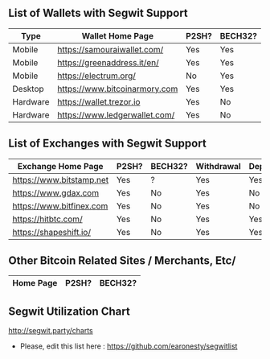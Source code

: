 ## List of Wallets with Segwit Support

Type | Wallet Home Page | P2SH? | BECH32?
---------- | ------------ | ------------- | --------------
Mobile | <https://samouraiwallet.com/> | Yes | Yes
Mobile | <https://greenaddress.it/en/> | Yes | Yes
Mobile | <https://electrum.org/> | No | Yes
Desktop | <https://www.bitcoinarmory.com> | Yes | Yes
Hardware | <https://wallet.trezor.io> | Yes | No
Hardware | <https://www.ledgerwallet.com/> | Yes | No


## List of Exchanges with Segwit  Support

Exchange Home Page | P2SH? | BECH32? | Withdrawal | Deposit
------------ | ------------- | -------------- | -------- | --------
<https://www.bitstamp.net> | Yes | ? | Yes | Yes
<https://www.gdax.com> | Yes | No | Yes | No
<https://www.bitfinex.com> | Yes | No | Yes | No
<https://hitbtc.com/> | Yes | No | Yes | Yes
<https://shapeshift.io/> | Yes | No | Yes | Yes

## Other Bitcoin Related Sites / Merchants, Etc/

Home Page | P2SH? | BECH32?
------------ | ------------- | --------------

## Segwit Utilization Chart

<http://segwit.party/charts>

* Please, edit this list here : https://github.com/earonesty/segwitlist
